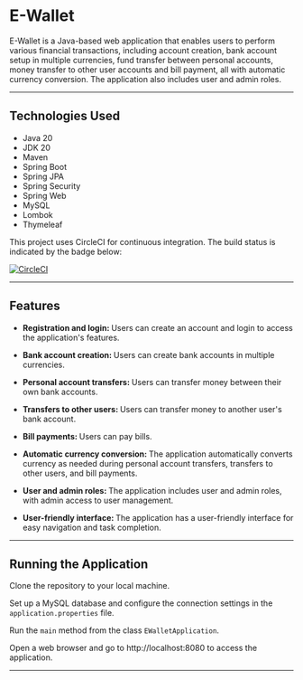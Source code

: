 # E-Wallet

E-Wallet is a Java-based web application that enables users to perform various financial transactions,
including account creation, bank account setup in multiple currencies, fund transfer between personal accounts,
money transfer to other user accounts and bill payment, all with automatic currency conversion. The application also
includes user and admin roles.

---

## Technologies Used

* Java 20
* JDK 20
* Maven
* Spring Boot
* Spring JPA
* Spring Security
* Spring Web
* MySQL
* Lombok
* Thymeleaf

This project uses CircleCI for continuous integration. The build status is indicated by the badge below:

[![CircleCI](https://dl.circleci.com/status-badge/img/gh/IT-School-Lucian/e-wallet/tree/master.svg?style=svg)](https://dl.circleci.com/status-badge/redirect/gh/IT-School-Lucian/e-wallet/tree/master)

---

## Features

- <b> Registration and login: </b> Users can create an account and login to access the application's features.


- <b> Bank account creation: </b> Users can create bank accounts in multiple currencies.


- <b> Personal account transfers: </b> Users can transfer money between their own bank accounts.


- <b> Transfers to other users: </b> Users can transfer money to another user's bank account.


- <b> Bill payments: </b> Users can pay bills.


- <b> Automatic currency conversion: </b> The application automatically converts currency as needed during personal account transfers, transfers to other users, and bill payments.


- <b> User and admin roles: </b> The application includes user and admin roles, with admin access to user management.


- <b> User-friendly interface: </b> The application has a user-friendly interface for easy navigation and task completion.

---

## Running the Application

Clone the repository to your local machine.

Set up a MySQL database and configure the connection settings in the `application.properties` file.

Run the `main` method from the class `EWalletApplication`.

Open a web browser and go to http://localhost:8080 to access the application.

---